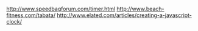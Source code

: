 http://www.speedbagforum.com/timer.html
http://www.beach-fitness.com/tabata/
http://www.elated.com/articles/creating-a-javascript-clock/

